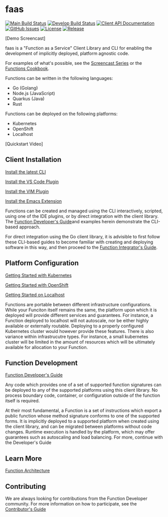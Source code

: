 # faas

[![Main Build Status](https://github.com/boson-project/faas/workflows/Main/badge.svg?branch=main)](https://github.com/boson-project/faas/actions?query=workflow%3AMain+branch%3Amain)
[![Develop Build Status](https://github.com/boson-project/faas/workflows/Develop/badge.svg?branch=develop&label=develop)](https://github.com/boson-project/faas/actions?query=workflow%3ADevelop+branch%3Adevelop)
[![Client API Documentation](https://godoc.org/github.com/boson-project/faas?status.svg)](http://godoc.org/github.com/boson-project/faas)
[![GitHub Issues](https://img.shields.io/github/issues/boson-project/faas.svg)](https://github.com/boson-project/faas/issues)
[![License](https://img.shields.io/github/license/boson-project/faas)](https://github.com/boson-project/faas/blob/main/LICENSE)
[![Release](https://img.shields.io/github/release/boson-project/faas.svg?label=Release)](https://github.com/boson-project/faas/releases)

[Demo Screencast]

faas is a "Function as a Service" Client Library and CLI for enabling the development of implicitly deployed, platform agnostic code.

For examples of what's possible, see the [Screencast Series](docs/getting_started_screencast.md) or the [Functions Cookbook](docs/functions_cookbook.md).

Functions can be written in the following languages:

* Go (Golang)
* Node.js (JavaScript)
* Quarkus (Java)
* Rust

Functions can be deployed on the following platforms:

* Kubernetes
* OpenShift
* Localhost

[Quickstart Video]

## Client Installation

[Install the latest CLI](docs/installing_cli.md)

[Install the VS Code Plugin](docs/installing_vscode.md)

[Install the VIM Plugin](docs/installing_vim.md)

[Install the Emacs Extension](docs/installing_emacs.md)

Functions can be created and managed using the CLI interactively, scripted, using one of the IDE plugins, or by direct integration with the client library.   The [Function Developer's Guide](docs/developers_guide.md)and examples herein demonstrate the CLI-based approach.  

For direct integration using the Go client library, it is advisible to first follow these CLI-based guides to become familiar with creating and deploying software in this way, and then proceed to the [Function Integrator's Guide](docs/integrators_guide.md).

## Platform Configuration

[Getting Started with Kubernetes](docs/getting_started_kubernetes.md)

[Getting Started with OpenShift](docs/getting_started_openshift.md)

[Getting Started on Localhost](docs/getting_started_localhost.md)

Functions are portable between different infrastructure configurations.  While your Funciton itself remains the same, the platform upon which it is deployed will provide different services and guarantees.  For instance, a Function deployed to localhost will not autoscale, nor be either highly available or externally routable.  Deploying to a properly configured Kubernetes cluster would however provide these features.  There is also variance within infrastrucutre types.  For instance, a small kubernetes cluster will be limited in the amount of resources which will be ultimately available for allocation to your Function. 

## Function Development

[Function Developer's Guide](docs/developers_guide.md)

Any code which provides one of a set of supported function signatures can be deployed to any of the supported platforms using this client library.  No process boundary code, container, or configuration outside of the function itself is required.

At their most fundamental, a Function is a set of instructions which export a public function whose method signature conforms to one of the supported forms.  It is implicitly deployed to a supported platform when created using the client library, and can be migrated between platforms without code changes.  Runtime execution is handled by the platform, which may offer guarantees such as autoscaling and load balancing.  For more, continue with the Developer's Guide


## Learn More

[Function Architecture](docs/architecture.md)

## Contributing

We are always looking for contributions from the Function Developer community.  For more information on how to participate, see the [Contributor's Guide](docs/contributors_guide.md)

